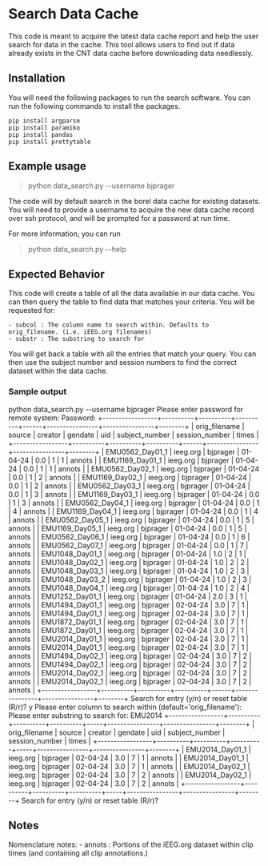 # Search Data Cache

This code is meant to acquire the latest data cache report and help the user search for data in the cache. This tool allows users to find out if data already exists in the CNT data cache before downloading data needlessly.

## Installation

You will need the following packages to run the search software. You can run the following commands to install the packages.

```
pip install argparse
pip install paramiko
pip install pandas
pip install prettytable
```

## Example usage

> python data_search.py --username bjprager

The code will by default search in the borel data cache for existing datasets. You will need to provide a username to acquire the new data cache record over ssh protocol, and will be prompted for a password at run time.

For more information, you can run
> python data_search.py --help

## Expected Behavior

This code will create a table of all the data available in our data cache. You can then query the table to find data that matches your criteria. You will be requested for:

    - subcol : The column name to search within. Defaults to orig_filename. (i.e. iEEG.org filenames)
    - substr : The substring to search for

You will get back a table with all the entries that match your query. You can then use the subject number and session numbers to find the correct dataset within the data cache.

### Sample output

python data_search.py --username bjprager
Please enter password for remote system:
Password: 
+-----------------+----------+----------+----------+------+----------------+----------------+--------+
|  orig_filename  |  source  | creator  | gendate  | uid  | subject_number | session_number | times  |
+-----------------+----------+----------+----------+------+----------------+----------------+--------+
| EMU0562_Day01_1 | ieeg.org | bjprager | 01-04-24 | 0.0  |       1        |       1        | annots |
| EMU1169_Day01_1 | ieeg.org | bjprager | 01-04-24 | 0.0  |       1        |       1        | annots |
| EMU0562_Day02_1 | ieeg.org | bjprager | 01-04-24 | 0.0  |       1        |       2        | annots |
| EMU1169_Day02_1 | ieeg.org | bjprager | 01-04-24 | 0.0  |       1        |       2        | annots |
| EMU0562_Day03_1 | ieeg.org | bjprager | 01-04-24 | 0.0  |       1        |       3        | annots |
| EMU1169_Day03_1 | ieeg.org | bjprager | 01-04-24 | 0.0  |       1        |       3        | annots |
| EMU0562_Day04_1 | ieeg.org | bjprager | 01-04-24 | 0.0  |       1        |       4        | annots |
| EMU1169_Day04_1 | ieeg.org | bjprager | 01-04-24 | 0.0  |       1        |       4        | annots |
| EMU0562_Day05_1 | ieeg.org | bjprager | 01-04-24 | 0.0  |       1        |       5        | annots |
| EMU1169_Day05_1 | ieeg.org | bjprager | 01-04-24 | 0.0  |       1        |       5        | annots |
| EMU0562_Day06_1 | ieeg.org | bjprager | 01-04-24 | 0.0  |       1        |       6        | annots |
| EMU0562_Day07_1 | ieeg.org | bjprager | 01-04-24 | 0.0  |       1        |       7        | annots |
| EMU1048_Day01_1 | ieeg.org | bjprager | 01-04-24 | 1.0  |       2        |       1        | annots |
| EMU1048_Day02_1 | ieeg.org | bjprager | 01-04-24 | 1.0  |       2        |       2        | annots |
| EMU1048_Day03_1 | ieeg.org | bjprager | 01-04-24 | 1.0  |       2        |       3        | annots |
| EMU1048_Day03_2 | ieeg.org | bjprager | 01-04-24 | 1.0  |       2        |       3        | annots |
| EMU1048_Day04_1 | ieeg.org | bjprager | 01-04-24 | 1.0  |       2        |       4        | annots |
| EMU1252_Day01_1 | ieeg.org | bjprager | 01-04-24 | 2.0  |       3        |       1        | annots |
| EMU1494_Day01_1 | ieeg.org | bjprager | 02-04-24 | 3.0  |       7        |       1        | annots |
| EMU1494_Day01_1 | ieeg.org | bjprager | 02-04-24 | 3.0  |       7        |       1        | annots |
| EMU1872_Day01_1 | ieeg.org | bjprager | 02-04-24 | 3.0  |       7        |       1        | annots |
| EMU1872_Day01_1 | ieeg.org | bjprager | 02-04-24 | 3.0  |       7        |       1        | annots |
| EMU2014_Day01_1 | ieeg.org | bjprager | 02-04-24 | 3.0  |       7        |       1        | annots |
| EMU2014_Day01_1 | ieeg.org | bjprager | 02-04-24 | 3.0  |       7        |       1        | annots |
| EMU1494_Day02_1 | ieeg.org | bjprager | 02-04-24 | 3.0  |       7        |       2        | annots |
| EMU1494_Day02_1 | ieeg.org | bjprager | 02-04-24 | 3.0  |       7        |       2        | annots |
| EMU2014_Day02_1 | ieeg.org | bjprager | 02-04-24 | 3.0  |       7        |       2        | annots |
| EMU2014_Day02_1 | ieeg.org | bjprager | 02-04-24 | 3.0  |       7        |       2        | annots |
+-----------------+----------+----------+----------+------+----------------+----------------+--------+
Search for entry (y/n) or reset table (R/r)? y
Please enter column to search within (default='orig_filename'): 
Please enter substring to search for: EMU2014
+-----------------+----------+----------+----------+-----+----------------+----------------+--------+
|  orig_filename  |  source  | creator  | gendate  | uid | subject_number | session_number | times  |
+-----------------+----------+----------+----------+-----+----------------+----------------+--------+
| EMU2014_Day01_1 | ieeg.org | bjprager | 02-04-24 | 3.0 |       7        |       1        | annots |
| EMU2014_Day01_1 | ieeg.org | bjprager | 02-04-24 | 3.0 |       7        |       1        | annots |
| EMU2014_Day02_1 | ieeg.org | bjprager | 02-04-24 | 3.0 |       7        |       2        | annots |
| EMU2014_Day02_1 | ieeg.org | bjprager | 02-04-24 | 3.0 |       7        |       2        | annots |
+-----------------+----------+----------+----------+-----+----------------+----------------+--------+
Search for entry (y/n) or reset table (R/r)? 

## Notes

Nomenclature notes:
    - annots : Portions of the iEEG.org dataset within clip times (and containing all clip annotations.)
